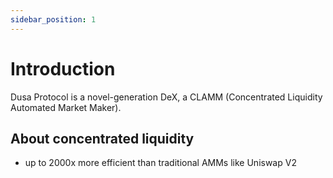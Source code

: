 ```yaml
---
sidebar_position: 1
---
```


# Introduction

Dusa Protocol is a novel-generation DeX, a CLAMM (Concentrated Liquidity Automated Market Maker).

## About concentrated liquidity

-   up to 2000x more efficient than traditional AMMs like Uniswap V2

